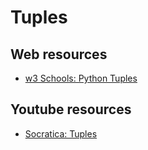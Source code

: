 # Tuples

## Web resources
- [w3 Schools: Python Tuples](https://www.w3schools.com/python/python_tuples.asp)


## Youtube resources

- [Socratica: Tuples](https://www.youtube.com/watch?v=NI26dqhs2Rk&list=PLi01XoE8jYohWFPpC17Z-wWhPOSuh8Er-&index=17&t=0s)

